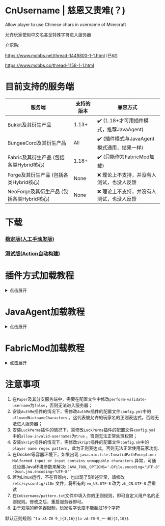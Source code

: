 # CnUsername | 慈恩又责难(？)

Allow player to use Chinese chars in username of Minecraft

允许玩家使用中文名甚至特殊字符进入服务器

介绍贴: <p>
https://www.mcbbs.net/thread-1449800-1-1.html (已似) <p>
https://www.mcbbs.co/thread-1158-1-1.html

# 目前支持的服务端
| 服务端                           | 支持的版本 | 兼容方式                                          |
|-------------------------------|-------|-----------------------------------------------|
| Bukkit及其衍生产品                  | 1.13+ | :heavy_check_mark: (1.18+才可用插件模式，推荐JavaAgent) |
| BungeeCord及其衍生产品              | All   | :heavy_check_mark: (插件模式与JavaAgent模式通用，结果一样)  |
| Fabric及其衍生产品 (包括各类Hybrid核心)   | 1.18+ | :heavy_check_mark: (只能作为FabricMod加载)          |
| Forge及其衍生产品 (包括各类Hybrid核心)    | None  | :x: 理论上不支持，并没有人测试，也没人反馈                       |
| NeoForge及其衍生产品 (包括各类Hybrid核心) | None  | :x: 理论上不支持，并没有人测试，也没人反馈                       |

# 下载

### [稳定版(人工手动发版)](https://github.com/XPPlugins/CnUsername/releases)

### [测试版(Action自动构建)](https://github.com/XPPlugins/CnUsername/actions)

# 插件方式加载教程
<details>

<summary>点击展开</summary>

### 推荐有条件的服主使用[JavaAgent方式](https://github.com/XPPlugins/CnUsername#JavaAgent加载教程)加载，以解锁所有功能

1. 点[我](https://github.com/0XPYEX0/CnUsername#下载)下载<br>
2. 放入`plugins`文件夹 [仅Bukkit|BungeeCord，及其所有分支(如Spigot|Paper|WaterFall等)]<br>
3. 插件方式加载有诸多限制，如:
   <br>    ①原版实体选择器不支持特殊名字玩家. 例如无法使用`/tp`命令，请使用`/tp "<username>"`  其中`<username>`替换为玩家名字
   <br>    ②在1.20.5+，`Paper`及其分支服务端，玩家名字长度不能长于16，否则无法进入服务器. JavaAgent加载方式不受此限制<br>
4. 如需自定义正则，~~请修改 `plugins/CnUsername/pattern.txt`~~ 见[注意事项](https://github.com/XPPlugins/CnUsername#注意事项)

</details>

# JavaAgent加载教程
<details>

<summary> 点击展开 </summary>

1. 在[Releases](https://github.com/0XPYEX0/CnUsername/releases)中下载
2. 放入`服务端根目录`
3. 修改你的启动命令，在`java`后写入`-javaagent:CnUsername-version-all.jar`. 例如:
   <br>    `java -javaagent:CnUsername-1.0.7-all.jar -jar server.jar`
   <br>    **注意，此处仅为举例说明，请根据实际情况编写**
4. JavaAgent加载模式可以解锁所有功能，包括但不限于:
   <br>    ①玩家名字长度可通过修改正则自定义
   <br>    ②能够正常使用原版实体选择器选择特殊名字玩家
5. 如需自定义正则，~~修改前面启动命令为`-javaagent:CnUsername-<version>-all.jar="<正则表达式>"`，例如:
   `-javaagent:CnUsername-1.0.7-all.jar="^[a-zA-Z0-9_]{3,16}|[a-zA-Z0-9_一-龥]{2,10}$"`~~ 见[注意事项](https://github.com/XPPlugins/CnUsername#注意事项)
</details>

# FabricMod加载教程

<details>
<summary> 点击展开 </summary>

1. 点[我](https://github.com/0XPYEX0/CnUsername#下载)下载<br>
2. 把下载后的`.jar`文件放入`mods`文件夹中
3. 请确保你已经安装过FabricAPI，并且一并放入`mods`文件夹中
3. 启动服务端 | 客户端
4. 若日志成功输出，或正常进入服务器，即生效
5. 如需自定义正则，见[注意事项](https://github.com/XPPlugins/CnUsername#注意事项)

</details>

# 注意事项

1. 在`Paper`及其分支服务端中，需要在配置文件中修改`perform-validate-username`为`false`，否则无法进入服务器；
2. 安装`AuthMe`插件的情况下，需修改`AuthMe`插件的配置文件`config.yml`中的`allowedNicknameCharacters`
   。这代表被允许的玩家名的正则表达式，否则无法进入服务器；
3. 安装`LuckPerms`插件的情况下，需修改`LuckPerms`插件的配置文件`config.yml`中的`allow-invalid-usernames`为`true`
   ，否则无法正常处理权限；
4. 安装`Skript`插件的情况下，需修改`Skript`插件的配置文件`config.sk`中的`player name regex pattern`，此为正则表达式，否则无法正常使用玩家功能.
5. 在Docker等容器环境下，如果出现
   `java.nio.file.InvalidPathException: Malformed input or input contains unmappable characters`
   异常，可通过设置Java环境参数来解决: `JAVA_TOOL_OPTIONS='-Dfile.encoding="UTF-8" -Dsun.jnu.encoding="UTF-8"’`
6. 若为Linux运行，不在容器内，也出现了5所述异常，请修改 `/etc/sysconfig/i18n` 文件，将所有的 `en_US.UTF-8` 改为
   `zh_CN.UTF-8` 后重试
7. 在`CnUsername/pattern.txt`文件中填入你的正则规则，即可自定义用户名的正则规则。修改之后，重启服务器即可。
8. 由于双端的解包器限制，玩家名字长度不能超过16个字符

默认正则规则: `^[a-zA-Z0-9_]{3,16}|[a-zA-Z0-9_一-龥]{2,10}$`
